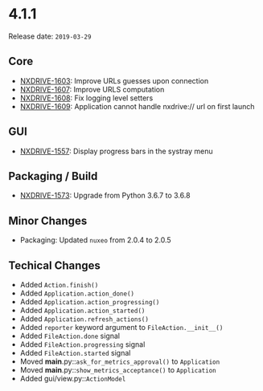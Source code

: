 # 4.1.1

Release date: `2019-03-29`

## Core

- [NXDRIVE-1603](https://jira.nuxeo.com/browse/NXDRIVE-1603): Improve URLs guesses upon connection
- [NXDRIVE-1607](https://jira.nuxeo.com/browse/NXDRIVE-1607): Improve URLS computation
- [NXDRIVE-1608](https://jira.nuxeo.com/browse/NXDRIVE-1608): Fix logging level setters
- [NXDRIVE-1609](https://jira.nuxeo.com/browse/NXDRIVE-1609): Application cannot handle nxdrive:// url on first launch

## GUI

- [NXDRIVE-1557](https://jira.nuxeo.com/browse/NXDRIVE-1557): Display progress bars in the systray menu

## Packaging / Build

- [NXDRIVE-1573](https://jira.nuxeo.com/browse/NXDRIVE-1573): Upgrade from Python 3.6.7 to 3.6.8

## Minor Changes

- Packaging: Updated `nuxeo` from 2.0.4 to 2.0.5

## Techical Changes

- Added `Action.finish()`
- Added `Application.action_done()`
- Added `Application.action_progressing()`
- Added `Application.action_started()`
- Added `Application.refresh_actions()`
- Added `reporter` keyword argument to `FileAction.__init__()`
- Added `FileAction.done` signal
- Added `FileAction.progressing` signal
- Added `FileAction.started` signal
- Moved __main__.py::`ask_for_metrics_approval()` to `Application`
- Moved __main__.py::`show_metrics_acceptance()` to `Application`
- Added gui/view.py::`ActionModel`
